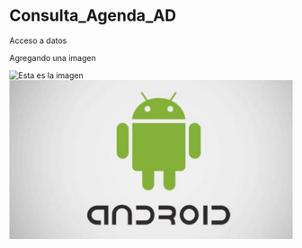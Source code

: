 # Consulta_Agenda_AD
Acceso a datos

Agregando una imagen

![Esta es la imagen](https://www.muycomputer.com/wp-content/uploads/2019/12/android-1000x600.jpg)
![imagenlocal](imagenlocal.jpeg)
